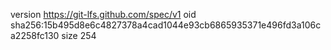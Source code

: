 version https://git-lfs.github.com/spec/v1
oid sha256:15b495d8e6c4827378a4cad1044e93cb6865935371e496fd3a106ca2258fc130
size 254
